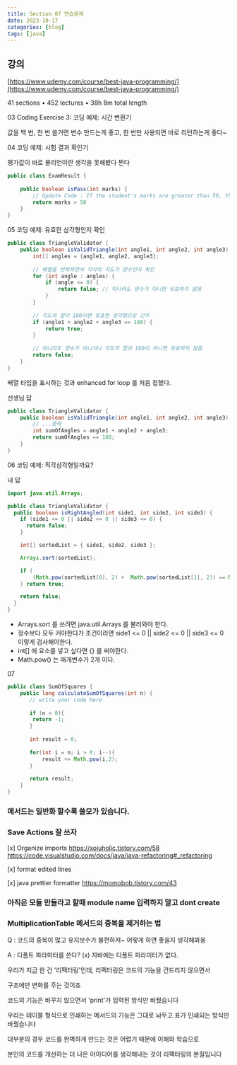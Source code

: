 ```yaml
---
title: Section 07 연습문제
date: 2023-10-17
categories: [blog]
tags: [java]
---
```


## 강의

[https://www.udemy.com/course/best-java-programming/](https://www.udemy.com/course/best-java-programming/)

41 sections • 452 lectures • 38h 8m total length

03 Coding Exercise 3: 코딩 예제: 시간 변환기

값을 백 번, 천 번 쓸거면 변수 만드는게 좋고, 한 번만 사용되면 바로 리턴하는게 좋다~

04 코딩 예제: 시험 결과 확인기

평가값이 바로 불리언이란 생각을 못해봤다 쩐다

```java
public class ExamResult {
    
    public boolean isPass(int marks) {
        // Update Code : If the student's marks are greater than 50, they have passed the exam.
        return marks > 50
    }
}
```
05 코딩 예제: 유효한 삼각형인지 확인

```java
public class TriangleValidator {
    public boolean isValidTriangle(int angle1, int angle2, int angle3) {
        int[] angles = {angle1, angle2, angle3};
        
        // 배열을 반복하면서 각각의 각도가 양수인지 확인
        for (int angle : angles) {
            if (angle <= 0) {
                return false; // 하나라도 양수가 아니면 유효하지 않음
            }
        }
        
        // 각도의 합이 180이면 유효한 삼각형으로 간주
        if (angle1 + angle2 + angle3 == 180) {
            return true;
        }
        
        // 하나라도 양수가 아니거나 각도의 합이 180이 아니면 유효하지 않음
        return false;
    }
}
```

배열 타입을 표시하는 것과 enhanced for loop 를 처음 접했다.


선생님 답
```java
public class TriangleValidator {
    public boolean isValidTriangle(int angle1, int angle2, int angle3) {
        // ...중략
        int sumOfAngles = angle1 + angle2 + angle3;  
        return sumOfAngles == 180;
    }
}
```

06 코딩 예제: 직각삼각형일까요?

내 답

```java
import java.util.Arrays;

public class TriangleValidator {
  public boolean isRightAngled(int side1, int side2, int side3) {
    if (side1 <= 0 || side2 <= 0 || side3 <= 0) {
      return false;
    }

    int[] sortedList = { side1, side2, side3 };

    Arrays.sort(sortedList);

    if (
        (Math.pow(sortedList[0], 2) +  Math.pow(sortedList[1], 2)) == Math.pow(sortedList[2], 2)
    ) return true;

    return false;
  }
}
```
- Arrays.sort 를 쓰려면 java.util.Arrays 를 불러와야 한다.
- 정수보다 모두 커야한다가 조건이라면 side1 <= 0 || side2 <= 0 || side3 <= 0 이렇게 검사해야한다.
- int[] 에 요소를 넣고 싶다면 {} 를 써야한다.
- Math.pow() 는 매개변수가 2개 이다.



07 

```java
public class SumOfSquares {
    public long calculateSumOfSquares(int n) {
       // write your code here
       
       if (n < 0){
        return -1;
       }
       
       int result = 0;
       
       for(int i = n; i > 0; i--){
           result += Math.pow(i,2);
       }
       
       return result;
    }
}
```

### 메서드는 일반화 할수록 쓸모가 있습니다.

### Save Actions 잘 쓰자

[x] Organize imports
https://xojuholic.tistory.com/58
https://code.visualstudio.com/docs/java/java-refactoring#_refactoring

[x] format edited lines

[x] java prettier formatter
https://momobob.tistory.com/43

### 아직은 모듈 만들라고 할때 module name 입력하지 말고 dont create

### MultiplicationTable 메서드의 중복을 제거하는 법

Q : 코드의 중복이 많고 유지보수가 불편하져~ 어떻게 하면 좋을지 생각해봐용

A : 디폴트 파라미터를 쓴다? (x) 자바에는 디폴트 파라미터가 없다.

우리가 지금 한 건 '리팩터링'인데, 리팩터링은 코드의 기능을 건드리지 않으면서

구조에만 변화를 주는 것이죠

코드의 기능은 바꾸지 않으면서 'print'가 입력된 방식만 바꿨습니다

우리는 테이블 형식으로 인쇄하는 메서드의 기능은 그대로 놔두고 표가 인쇄되는 방식만 바꿨습니다

대부분의 경우 코드를 완벽하게 만드는 것은 어렵기 때문에 이해와 학습으로

본인의 코드를 개선하는 더 나은 아이디어를 생각해내는 것이 리팩터링의 본질입니다
